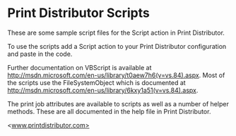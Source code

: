 Print Distributor Scripts
=========================

These are some sample script files for the Script action in Print Distributor.

To use the scripts add a Script action to your Print Distributor configuration
and paste in the code.

Further documentation on VBScript is available at <http://msdn.microsoft.com/en-us/library/t0aew7h6(v=vs.84).aspx>. Most of the scripts use the FileSystemObject
which is documented at <http://msdn.microsoft.com/en-us/library/6kxy1a51(v=vs.84).aspx>.

The print job attributes are available to scripts as well as a number of helper methods. These are all documented in the help file in Print Distributor.

<www.printdistributor.com>
